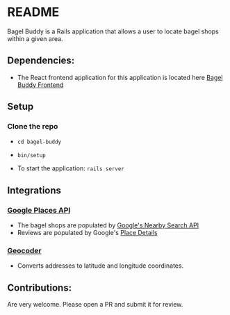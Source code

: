 # README

Bagel Buddy is a Rails application that allows a user to locate bagel shops within a given area.

## Dependencies:
- The React frontend application for this application is located here [Bagel Buddy Frontend](https://github.com/afolta/bagel-buddy-frontend)

## Setup
### Clone the repo

- `cd bagel-buddy`

- `bin/setup`

- To start the application:
  `rails server`

## Integrations

### [Google Places API](https://developers.google.com/maps/documentation/places/web-service)
- The bagel shops are populated by [Google's Nearby Search API](https://developers.google.com/maps/documentation/places/web-service)
- Reviews are populated by Google's [Place Details](https://developers.google.com/maps/documentation/places/web-service/details)

### [Geocoder](https://github.com/alexreisner/geocoder)
- Converts addresses to latitude and longitude coordinates.

## Contributions:
Are very welcome. Please open a PR and submit it for review.
